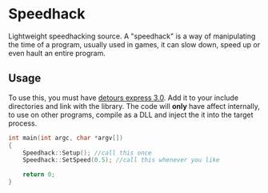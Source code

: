 # Speedhack
Lightweight speedhacking source.
A "speedhack" is a way of manipulating the time of a program, usually used in games, it can slow down, speed up or even hault an entire program.

## Usage
To use this, you must have [detours express 3.0](https://www.microsoft.com/en-us/download/details.aspx?id=52586). Add it to your include directories and link with the library.
The code will __only__ have affect internally, to use on other programs, compile as a DLL and inject the it into the target process.

```cpp
int main(int argc, char *argv[])
{
	Speedhack::Setup();	//call this once
	Speedhack::SetSpeed(0.5); //call this whenever you like

	return 0;
}
```